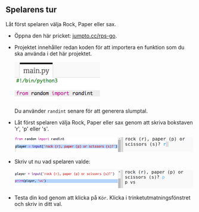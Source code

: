 ## Spelarens tur

Låt först spelaren välja Rock, Paper eller sax.

+ Öppna den här pricket: <a href="http://jumpto.cc/rps-go" target="_blank">jumpto.cc/rps-go</a>.

+ Projektet innehåller redan koden för att importera en funktion som du ska använda i det här projektet.
    
    ![skärmdump](images/rps-imports.png)
    
    Du använder `randint` senare för att generera slumptal.

+ Låt först spelaren välja Rock, Paper eller sax genom att skriva bokstaven 'r', 'p' eller 's'.
    
    ![skärmdump](images/rps-input.png)

+ Skriv ut nu vad spelaren valde:
    
    ![skärmdump](images/rps-player.png)

+ Testa din kod genom att klicka på `Kör`. Klicka i trinketutmatningsfönstret och skriv in ditt val.